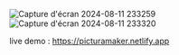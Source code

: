![Capture d'écran 2024-08-11 233259](https://github.com/user-attachments/assets/c9feffdb-3fea-4d64-a532-bb90a86125a4)
![Capture d'écran 2024-08-11 233320](https://github.com/user-attachments/assets/e17774f6-f210-406b-8957-474b98fac902)


live demo : https://picturamaker.netlify.app
